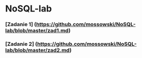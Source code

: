 NoSQL-lab
=========
### [Zadanie 1] (https://github.com/mossowski/NoSQL-lab/blob/master/zad1.md)
### [Zadanie 2] (https://github.com/mossowski/NoSQL-lab/blob/master/zad2.md)
